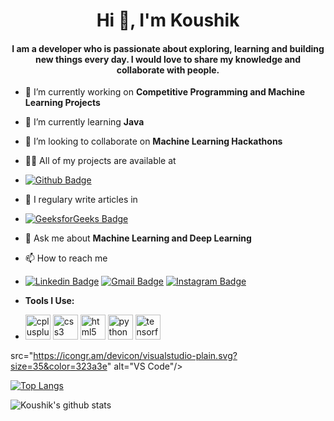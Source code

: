 

<h1 align="center">Hi 👋, I'm Koushik</h1>
<h4 align="center">I am a developer who is passionate about exploring, learning and building new things every day. I would love to share my knowledge and collaborate with people.</h4>

- 🔭 I’m currently working on **Competitive Programming and Machine Learning Projects**

- 🌱 I’m currently learning **Java**

- 👯 I’m looking to collaborate on **Machine Learning Hackathons**

- 👨‍💻 All of my projects are available at 
- [![Github Badge](http://img.shields.io/badge/-Github-black?style=flat-square&logo=github&link=https://github.com/koushik2001/)](https://github.com/koushik2001/) 


- 📝 I regulary write articles in 
- [![GeeksforGeeks Badge](https://img.shields.io/badge/-GeeksforGeeks-0F9D58?style=flat-square&logo=GeeksforGeeks&logoColor=white&link=https://auth.geeksforgeeks.org/user/koushik222/articles)](https://auth.geeksforgeeks.org/user/koushik222/articles)


- 💬 Ask me about **Machine Learning and Deep Learning**

- 📫 How to reach me 

- [![Linkedin Badge](https://img.shields.io/badge/-LinkedIn-blue?style=flat-square&logo=Linkedin&logoColor=white&link=https://www.linkedin.com/in/saikoushik2/)](https://www.linkedin.com/in/saikoushik2)   [![Gmail Badge](https://img.shields.io/badge/-Gmail-d14836?style=flat-square&logo=Gmail&logoColor=white&link=mailto:saikoushikkalakota@gmail.com)](mailto:saikoushikkalakota@gmail.com)  [![Instagram Badge](https://img.shields.io/badge/-Instagram-purple?style=flat-square&logo=instagram&logoColor=white&link=https://instagram.com/koushi139)](https://instagram.com/koushi139)

- **Tools I Use:**
- <p align="left"><img src="https://devicons.github.io/devicon/devicon.git/icons/cplusplus/cplusplus-original.svg" alt="cplusplus" width="40" height="40"/> <img  src="https://devicons.github.io/devicon/devicon.git/icons/css3/css3-original-wordmark.svg" alt="css3" width="40" height="40"/> <img      src="https://devicons.github.io/devicon/devicon.git/icons/html5/html5-original-wordmark.svg" alt="html5" width="40" height="40"/> <img  src="https://devicons.github.io/devicon/devicon.git/icons/python/python-original.svg" alt="python" width="40" height="40"/> <img  src="https://www.vectorlogo.zone/logos/tensorflow/tensorflow-icon.svg" alt="tensorflow" width="40" height="40"/> <img
 src="https://icongr.am/devicon/visualstudio-plain.svg?size=35&color=323a3e" alt="VS Code"/> </p>

[![Top Langs](https://github-readme-stats.vercel.app/api/top-langs/?username=koushik2001&layout=compact&theme=dracula)](https://github.com/koushik2001/github-readme-stats)


![Koushik's github stats](https://github-readme-stats.vercel.app/api?username=koushik2001&show_icons=true&theme=dracula)
